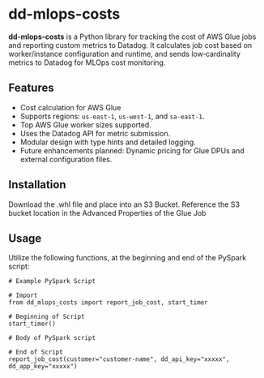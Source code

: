 # dd-mlops-costs

**dd-mlops-costs** is a Python library for tracking the cost of AWS Glue jobs and reporting custom metrics to Datadog. It calculates job cost based on worker/instance configuration and runtime, and sends low‑cardinality metrics to Datadog for MLOps cost monitoring.

## Features

- Cost calculation for AWS Glue
- Supports regions: `us-east-1`, `us-west-1`, and `sa-east-1`.
- Top AWS Glue worker sizes supported.
- Uses the Datadog API for metric submission.
- Modular design with type hints and detailed logging.
- Future enhancements planned: Dynamic pricing for Glue DPUs and external configuration files.

## Installation

Download the .whl file and place into an S3 Bucket. Reference the S3 bucket location in the Advanced Properties of the Glue Job

## Usage

Utilize the following functions, at the beginning and end of the PySpark script:
````
# Example PySpark Script

# Import
from dd_mlops_costs import report_job_cost, start_timer

# Beginning of Script
start_timer()

# Body of PySpark script

# End of Script
report_job_cost(customer="customer-name", dd_api_key="xxxxx", dd_app_key="xxxxx")



````
